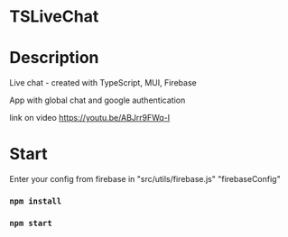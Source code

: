 # TSLiveChat

# Description 
Live chat - created with TypeScript, MUI, Firebase

App with global chat and google authentication

link on video https://youtu.be/ABJrr9FWq-I

# Start 

Enter your config from firebase in "src/utils/firebase.js" "firebaseConfig"
### `npm install`
### `npm start`
